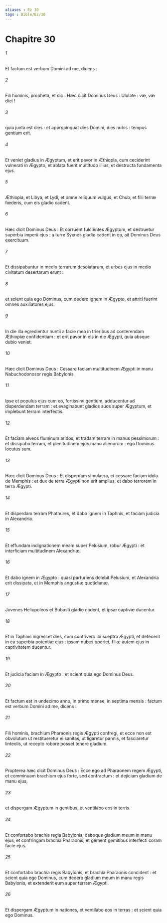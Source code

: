 ```yaml
---
aliases : Ez 30
tags : Bible/Ez/30
---
```


# Chapitre 30

###### 1
Et factum est verbum Domini ad me, dicens :
###### 2
Fili hominis, propheta, et dic : Hæc dicit Dominus Deus : Ululate : væ, væ diei !
###### 3
quia juxta est dies : et appropinquat dies Domini, dies nubis : tempus gentium erit.
###### 4
Et veniet gladius in Ægyptum, et erit pavor in Æthiopia, cum ceciderint vulnerati in Ægypto, et ablata fuerit multitudo illius, et destructa fundamenta ejus.
###### 5
Æthiopia, et Libya, et Lydi, et omne reliquum vulgus, et Chub, et filii terræ fœderis, cum eis gladio cadent.
###### 6
Hæc dicit Dominus Deus : Et corruent fulcientes Ægyptum, et destruetur superbia imperii ejus : a turre Syenes gladio cadent in ea, ait Dominus Deus exercituum.
###### 7
Et dissipabuntur in medio terrarum desolatarum, et urbes ejus in medio civitatum desertarum erunt :
###### 8
et scient quia ego Dominus, cum dedero ignem in Ægypto, et attriti fuerint omnes auxiliatores ejus.
###### 9
In die illa egredientur nuntii a facie mea in trieribus ad conterendam Æthiopiæ confidentiam : et erit pavor in eis in die Ægypti, quia absque dubio veniet.
###### 10
Hæc dicit Dominus Deus : Cessare faciam multitudinem Ægypti in manu Nabuchodonosor regis Babylonis.
###### 11
Ipse et populus ejus cum eo, fortissimi gentium, adducentur ad disperdendam terram : et evaginabunt gladios suos super Ægyptum, et implebunt terram interfectis.
###### 12
Et faciam alveos fluminum aridos, et tradam terram in manus pessimorum : et dissipabo terram, et plenitudinem ejus manu alienorum : ego Dominus locutus sum.
###### 13
Hæc dicit Dominus Deus : Et disperdam simulacra, et cessare faciam idola de Memphis : et dux de terra Ægypti non erit amplius, et dabo terrorem in terra Ægypti.
###### 14
Et disperdam terram Phathures, et dabo ignem in Taphnis, et faciam judicia in Alexandria.
###### 15
Et effundam indignationem meam super Pelusium, robur Ægypti : et interficiam multitudinem Alexandriæ.
###### 16
Et dabo ignem in Ægypto : quasi parturiens dolebit Pelusium, et Alexandria erit dissipata, et in Memphis angustiæ quotidianæ.
###### 17
Juvenes Heliopoleos et Bubasti gladio cadent, et ipsæ captivæ ducentur.
###### 18
Et in Taphnis nigrescet dies, cum contrivero ibi sceptra Ægypti, et defecerit in ea superbia potentiæ ejus : ipsam nubes operiet, filiæ autem ejus in captivitatem ducentur.
###### 19
Et judicia faciam in Ægypto : et scient quia ego Dominus Deus.
###### 20
Et factum est in undecimo anno, in primo mense, in septima mensis : factum est verbum Domini ad me, dicens :
###### 21
Fili hominis, brachium Pharaonis regis Ægypti confregi, et ecce non est obvolutum ut restitueretur ei sanitas, ut ligaretur pannis, et fasciaretur linteolis, ut recepto robore posset tenere gladium.
###### 22
Propterea hæc dicit Dominus Deus : Ecce ego ad Pharaonem regem Ægypti, et comminuam brachium ejus forte, sed confractum : et dejiciam gladium de manu ejus,
###### 23
et dispergam Ægyptum in gentibus, et ventilabo eos in terris.
###### 24
Et confortabo brachia regis Babylonis, daboque gladium meum in manu ejus, et confringam brachia Pharaonis, et gement gemitibus interfecti coram facie ejus.
###### 25
Et confortabo brachia regis Babylonis, et brachia Pharaonis concident : et scient quia ego Dominus, cum dedero gladium meum in manu regis Babylonis, et extenderit eum super terram Ægypti.
###### 26
Et dispergam Ægyptum in nationes, et ventilabo eos in terras : et scient quia ego Dominus.
